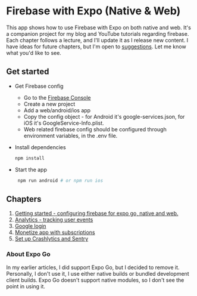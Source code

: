 # Firebase with Expo (Native & Web)

This app shows how to use Firebase with Expo on both native and web.
It's a companion project for my blog and YouTube tutorials regarding firebase. 
Each chapter follows a lecture, and I'll update it as I release new content.
I have ideas for future chapters, but I'm open to [suggestions](https://github.com/amarjanica/firebase-expo-demo/discussions). Let me know what you'd like to see.


## Get started

- Get Firebase config
  - Go to the [Firebase Console](https://console.firebase.google.com/)
  - Create a new project
  - Add a web/android/ios app
  - Copy the config object - for Android it's google-services.json, for iOS it's GoogleService-Info.plist.
  - Web related firebase config should be configured through environment variables, in the .env file.

- Install dependencies

   ```bash
   npm install
   ```
- Start the app

   ```bash
    npm run android # or npm run ios
   ```


## Chapters

1. [Getting started - configuring firebase for expo go, native and web.](https://www.amarjanica.com/getting-started-with-firebase-on-expo-go-native-and-web/)
2. [Analytics - tracking user events](https://www.amarjanica.com/google-analytics-in-expo-firebase-setup-for-native-and-web)
3. [Google login](https://www.amarjanica.com/making-google-login-work-in-react-native-and-web/)
4. [Monetize app with subscriptions](https://www.amarjanica.com/enable-subscriptions-in-expo-2/)
5. [Set up Crashlytics and Sentry](https://www.amarjanica.com/how-i-debug-production-bugs-in-react-native/)

### About Expo Go
In my earlier articles, I did support Expo Go, but I decided to remove it.
Personally, I don't use it, I use either native builds or bundled development client builds.
Expo Go doesn't support native modules, so I don't see the point in using it.
